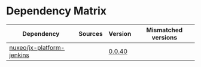 # Dependency Matrix

Dependency | Sources | Version | Mismatched versions
---------- | ------- | ------- | -------------------
[nuxeo/jx-platform-jenkins](https://github.com/nuxeo/jx-platform-jenkins) |  | [0.0.40](https://github.com/nuxeo/jx-platform-jenkins/releases/tag/v0.0.40) |
